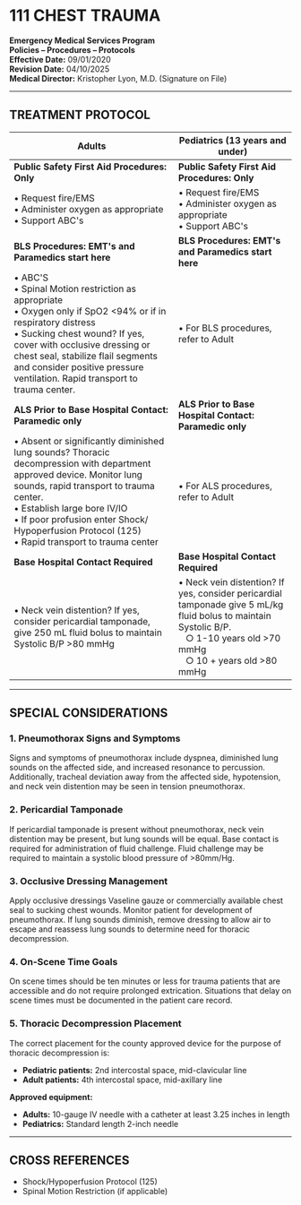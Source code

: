 # 111 CHEST TRAUMA

**Emergency Medical Services Program**  
**Policies – Procedures – Protocols**  
**Effective Date:** 09/01/2020  
**Revision Date:** 04/10/2025  
**Medical Director:** Kristopher Lyon, M.D. (Signature on File)

---

## TREATMENT PROTOCOL

| **Adults** | **Pediatrics (13 years and under)** |
|------------|-------------------------------------|
| **Public Safety First Aid Procedures: Only** | **Public Safety First Aid Procedures: Only** |
| • Request fire/EMS<br>• Administer oxygen as appropriate<br>• Support ABC's | • Request fire/EMS<br>• Administer oxygen as appropriate<br>• Support ABC's |
| **BLS Procedures: EMT's and Paramedics start here** | **BLS Procedures: EMT's and Paramedics start here** |
| • ABC'S<br>• Spinal Motion restriction as appropriate<br>• Oxygen only if SpO2 <94% or if in respiratory distress<br>• Sucking chest wound? If yes, cover with occlusive dressing or chest seal, stabilize flail segments and consider positive pressure ventilation. Rapid transport to trauma center. | • For BLS procedures, refer to Adult |
| **ALS Prior to Base Hospital Contact: Paramedic only** | **ALS Prior to Base Hospital Contact: Paramedic only** |
| • Absent or significantly diminished lung sounds? Thoracic decompression with department approved device. Monitor lung sounds, rapid transport to trauma center.<br>• Establish large bore IV/IO<br>• If poor profusion enter Shock/ Hypoperfusion Protocol (125)<br>• Rapid transport to trauma center | • For ALS procedures, refer to Adult |
| **Base Hospital Contact Required** | **Base Hospital Contact Required** |
| • Neck vein distention? If yes, consider pericardial tamponade, give 250 mL fluid bolus to maintain Systolic B/P >80 mmHg | • Neck vein distention? If yes, consider pericardial tamponade give 5 mL/kg fluid bolus to maintain Systolic B/P.<br>&nbsp;&nbsp;&nbsp;○ 1-10 years old >70 mmHg<br>&nbsp;&nbsp;&nbsp;○ 10 + years old >80 mmHg |

---

## SPECIAL CONSIDERATIONS

### 1. Pneumothorax Signs and Symptoms

Signs and symptoms of pneumothorax include dyspnea, diminished lung sounds on the affected side, and increased resonance to percussion. Additionally, tracheal deviation away from the affected side, hypotension, and neck vein distention may be seen in tension pneumothorax.

### 2. Pericardial Tamponade

If pericardial tamponade is present without pneumothorax, neck vein distention may be present, but lung sounds will be equal. Base contact is required for administration of fluid challenge. Fluid challenge may be required to maintain a systolic blood pressure of >80mm/Hg.

### 3. Occlusive Dressing Management

Apply occlusive dressings Vaseline gauze or commercially available chest seal to sucking chest wounds. Monitor patient for development of pneumothorax. If lung sounds diminish, remove dressing to allow air to escape and reassess lung sounds to determine need for thoracic decompression.

### 4. On-Scene Time Goals

On scene times should be ten minutes or less for trauma patients that are accessible and do not require prolonged extrication. Situations that delay on scene times must be documented in the patient care record.

### 5. Thoracic Decompression Placement

The correct placement for the county approved device for the purpose of thoracic decompression is:
- **Pediatric patients:** 2nd intercostal space, mid-clavicular line
- **Adult patients:** 4th intercostal space, mid-axillary line

**Approved equipment:**
- **Adults:** 10-gauge IV needle with a catheter at least 3.25 inches in length
- **Pediatrics:** Standard length 2-inch needle

---

## CROSS REFERENCES

- Shock/Hypoperfusion Protocol (125)
- Spinal Motion Restriction (if applicable)

